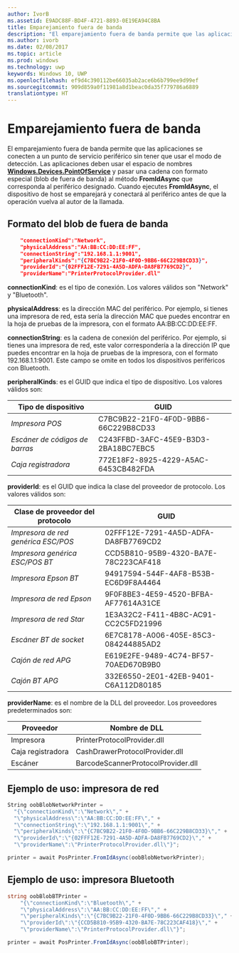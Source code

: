 ```yaml
---
author: IvorB
ms.assetid: E9ADC88F-BD4F-4721-8893-0E19EA94C8BA
title: Emparejamiento fuera de banda
description: "El emparejamiento fuera de banda permite que las aplicaciones se conecten a un punto de servicio periférico sin tener que usar el modo de detección."
ms.author: ivorb
ms.date: 02/08/2017
ms.topic: article
ms.prod: windows
ms.technology: uwp
keywords: Windows 10, UWP
ms.openlocfilehash: ef9d4c390112be66035ab2ace6b6b799ee9d99ef
ms.sourcegitcommit: 909d859a0f11981a8d1beac0da35f779786a6889
translationtype: HT
---
```

# <a name="out-of-band-pairing"></a>Emparejamiento fuera de banda

El emparejamiento fuera de banda permite que las aplicaciones se conecten a un punto de servicio periférico sin tener que usar el modo de detección. Las aplicaciones deben usar el espacio de nombres [**Windows.Devices.PointOfService**](https://msdn.microsoft.com/library/windows/apps/windows.devices.pointofservice.aspx) y pasar una cadena con formato especial (blob de fuera de banda) al método **FromIdAsync** que corresponda al periférico designado. Cuando ejecutes **FromIdAsync**, el dispositivo de host se emparejará y conectará al periférico antes de que la operación vuelva al autor de la llamada.

## <a name="out-of-band-blob-format"></a>Formato del blob de fuera de banda

```json
    "connectionKind":"Network",
    "physicalAddress":"AA:BB:CC:DD:EE:FF",
    "connectionString":"192.168.1.1:9001",
    "peripheralKinds":"{C7BC9B22-21F0-4F0D-9BB6-66C229B8CD33}",
    "providerId":"{02FFF12E-7291-4A5D-ADFA-DA8FB7769CD2}",
    "providerName":"PrinterProtocolProvider.dll"
```

**connectionKind**: es el tipo de conexión. Los valores válidos son "Network" y "Bluetooth".

**physicalAddress**: es la dirección MAC del periférico. Por ejemplo, si tienes una impresora de red, esta sería la dirección MAC que puedes encontrar en la hoja de pruebas de la impresora, con el formato AA:BB:CC:DD:EE:FF.

**connectionString**: es la cadena de conexión del periférico. Por ejemplo, si tienes una impresora de red, este valor correspondería a la dirección IP que puedes encontrar en la hoja de pruebas de la impresora, con el formato 192.168.1.1:9001. Este campo se omite en todos los dispositivos periféricos con Bluetooth.

**peripheralKinds**: es el GUID que indica el tipo de dispositivo. Los valores válidos son:

| Tipo de dispositivo | GUID |
| ---- | ---- |
| *Impresora POS* | C7BC9B22-21F0-4F0D-9BB6-66C229B8CD33 |
| *Escáner de códigos de barras* | C243FFBD-3AFC-45E9-B3D3-2BA18BC7EBC5 |
| *Caja registradora* | 772E18F2-8925-4229-A5AC-6453CB482FDA |


**providerId**: es el GUID que indica la clase del proveedor de protocolo. Los valores válidos son:

| Clase de proveedor del protocolo | GUID |
| ---- | ---- |
| *Impresora de red genérica ESC/POS* | 02FFF12E-7291-4A5D-ADFA-DA8FB7769CD2 |
| *Impresora genérica ESC/POS BT* | CCD5B810-95B9-4320-BA7E-78C223CAF418 |
| *Impresora Epson BT* | 94917594-544F-4AF8-B53B-EC6D9F8A4464 |
| *Impresora de red Epson* | 9F0F8BE3-4E59-4520-BFBA-AF77614A31CE |
| *Impresora de red Star* | 1E3A32C2-F411-4B8C-AC91-CC2C5FD21996 |
| *Escáner BT de socket* | 6E7C8178-A006-405E-85C3-084244885AD2 |
| *Cajón de red APG* | E619E2FE-9489-4C74-BF57-70AED670B9B0 |
| *Cajón BT APG* | 332E6550-2E01-42EB-9401-C6A112D80185 |


**providerName**: es el nombre de la DLL del proveedor. Los proveedores predeterminados son:

| Proveedor | Nombre de DLL |
| ---- | ---- |
| Impresora | PrinterProtocolProvider.dll |
| Caja registradora | CashDrawerProtocolProvider.dll |
| Escáner | BarcodeScannerProtocolProvider.dll |

## <a name="usage-example-network-printer"></a>Ejemplo de uso: impresora de red

```csharp
String oobBlobNetworkPrinter =
  "{\"connectionKind\":\"Network\"," +
  "\"physicalAddress\":\"AA:BB:CC:DD:EE:FF\"," +
  "\"connectionString\":\"192.168.1.1:9001\"," +
  "\"peripheralKinds\":\"{C7BC9B22-21F0-4F0D-9BB6-66C229B8CD33}\"," +
  "\"providerId\":\"{02FFF12E-7291-4A5D-ADFA-DA8FB7769CD2}\"," +
  "\"providerName\":\"PrinterProtocolProvider.dll\"}";

printer = await PosPrinter.FromIdAsync(oobBlobNetworkPrinter);
```

## <a name="usage-example-bluetooth-printer"></a>Ejemplo de uso: impresora Bluetooth

```csharp
string oobBlobBTPrinter =
    "{\"connectionKind\":\"Bluetooth\"," +
    "\"physicalAddress\":\"AA:BB:CC:DD:EE:FF\"," +
    "\"peripheralKinds\":\"{C7BC9B22-21F0-4F0D-9BB6-66C229B8CD33}\"," +
    "\"providerId\":\"{CCD5B810-95B9-4320-BA7E-78C223CAF418}\"," +
    "\"providerName\":\"PrinterProtocolProvider.dll\"}";

printer = await PosPrinter.FromIdAsync(oobBlobBTPrinter);

```
